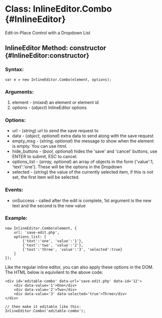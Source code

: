Class: InlineEditor.Combo {#InlineEditor}
===================================
Edit-in-Place Control with a Dropdown List

InlineEditor Method: constructor {#InlineEditor:constructor}
-------------------------------------------------------------

### Syntax:
	var e = new InlineEditor.Combo(element, options);

### Arguments:

1. element - (*mixed*) an element or element id
2. options - (*object*) InlineEditor options

### Options:
* url			- (*string*) url to send the save request to
* data			- (*object, optional*) extra data to send along with the save request
* empty_msg		- (*string, optional*) the message to show when the element is empty. You can use html.
* hide_buttons	- (*bool, optional*) hides the 'save' and 'cancel' buttons, use ENTER to submit, ESC to cancel.
* options_list	- (*array, optional*) an array of objects in the form {'value':1, 'text':'one'}. These will be the options in the Dropdown
* selected		- (*string*) the value of the currently selected item, if this is not set, the first item will be selected.

### Events:

* onSuccess	- called after the edit is complete, 1st argument is the new text and the second is the new value

### Example:
	new InlineEditor.Combo(element, {
		url: 'save-edit.php',
		options_list: [
			{'text':'one', 'value':'1'},
			{'text':'two', 'value':'2'},
			{'text':'three', 'value':'3', 'selected':true}
		]
	});

Like the regular inline editor, you can also apply these options in the DOM. The HTML below is equivilent to the above code:
		
	<div id='editable-combo' data-url='save-edit.php' data-id='12'>
		<div data-value='1'>One</div>
		<div data-value='2'>Two</div>
		<div data-value='3' data-selected='true'>Three</div>
	</div>
	
	// then make it editable like this:
	InlineEditor.Combo('editable-combo');